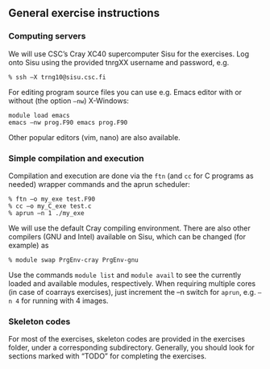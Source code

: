 ## General exercise instructions

### Computing servers

We will use CSC’s Cray XC40 supercomputer Sisu for the exercises. Log onto Sisu
using the provided tnrgXX username and password, e.g.

``` shell
% ssh –X trng10@sisu.csc.fi
```

For editing program source files you can use e.g. Emacs editor with or
without (the option `–nw`) X-Windows:

``` shell
module load emacs
emacs –nw prog.F90 emacs prog.F90
```

Other popular editors (vim, nano) are also available.

### Simple compilation and execution

Compilation and execution are done via the `ftn` (and `cc` for C
programs as needed) wrapper commands and the aprun scheduler:

``` shell
% ftn –o my_exe test.F90
% cc –o my_C_exe test.c
% aprun –n 1 ./my_exe
```

We will use the default Cray compiling environment. There are also
other compilers (GNU and Intel) available on Sisu, which can be
changed (for example) as

``` shell
% module swap PrgEnv-cray PrgEnv-gnu
```

Use the commands `module list` and `module avail` to see the currently
loaded and available modules, respectively.  When requiring multiple
cores (in case of coarrays exercises), just increment the –n switch
for `aprun`, e.g. `–n 4` for running with 4 images.

### Skeleton codes

For most of the exercises, skeleton codes are provided in the
exercises folder, under a corresponding subdirectory. Generally, you
should look for sections marked with “TODO” for completing the
exercises.
